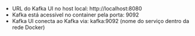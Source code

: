 - URL do Kafka UI no host local: http://localhost:8080
- Kafka está acessível no container pela porta: 9092
- Kafka UI conecta ao Kafka via: kafka:9092 (nome do serviço dentro da rede Docker)
